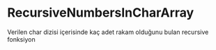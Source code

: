 # RecursiveNumbersInCharArray
Verilen char dizisi içerisinde kaç adet rakam olduğunu bulan recursive fonksiyon
